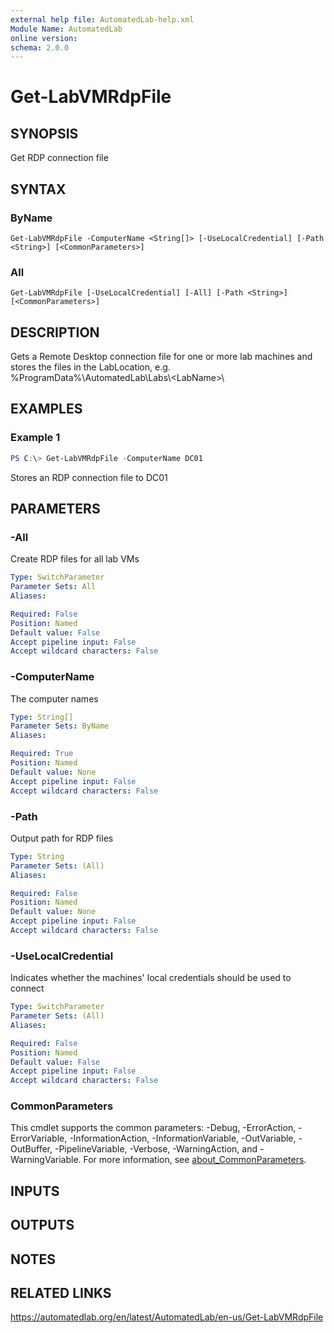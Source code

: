 ```yaml
---
external help file: AutomatedLab-help.xml
Module Name: AutomatedLab
online version:
schema: 2.0.0
---
```


# Get-LabVMRdpFile

## SYNOPSIS
Get RDP connection file

## SYNTAX

### ByName
```
Get-LabVMRdpFile -ComputerName <String[]> [-UseLocalCredential] [-Path <String>] [<CommonParameters>]
```

### All
```
Get-LabVMRdpFile [-UseLocalCredential] [-All] [-Path <String>] [<CommonParameters>]
```

## DESCRIPTION
Gets a Remote Desktop connection file for one or more lab machines and stores the files in the LabLocation, e.g.
%ProgramData%\AutomatedLab\Labs\\\<LabName\>\

## EXAMPLES

### Example 1
```powershell
PS C:\> Get-LabVMRdpFile -ComputerName DC01
```

Stores an RDP connection file to DC01

## PARAMETERS

### -All
Create RDP files for all lab VMs

```yaml
Type: SwitchParameter
Parameter Sets: All
Aliases:

Required: False
Position: Named
Default value: False
Accept pipeline input: False
Accept wildcard characters: False
```

### -ComputerName
The computer names

```yaml
Type: String[]
Parameter Sets: ByName
Aliases:

Required: True
Position: Named
Default value: None
Accept pipeline input: False
Accept wildcard characters: False
```

### -Path
Output path for RDP files

```yaml
Type: String
Parameter Sets: (All)
Aliases:

Required: False
Position: Named
Default value: None
Accept pipeline input: False
Accept wildcard characters: False
```

### -UseLocalCredential
Indicates whether the machines' local credentials should be used to connect

```yaml
Type: SwitchParameter
Parameter Sets: (All)
Aliases:

Required: False
Position: Named
Default value: False
Accept pipeline input: False
Accept wildcard characters: False
```

### CommonParameters
This cmdlet supports the common parameters: -Debug, -ErrorAction, -ErrorVariable, -InformationAction, -InformationVariable, -OutVariable, -OutBuffer, -PipelineVariable, -Verbose, -WarningAction, and -WarningVariable. For more information, see [about_CommonParameters](http://go.microsoft.com/fwlink/?LinkID=113216).

## INPUTS

## OUTPUTS

## NOTES

## RELATED LINKS
https://automatedlab.org/en/latest/AutomatedLab/en-us/Get-LabVMRdpFile
